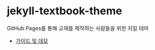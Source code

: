 # jekyll-textbook-theme
GitHub Pages를 통해 교재를 제작하는 사람들을 위한 지킬 테마

* [가이드 및 데모](https://soma0sd.github.io/jekyll-textbook-theme/)

